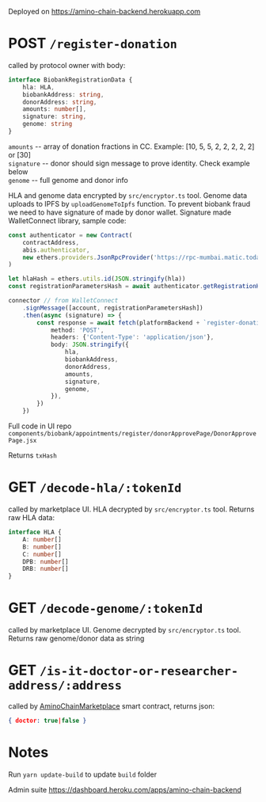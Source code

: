 Deployed on https://amino-chain-backend.herokuapp.com

# POST `/register-donation` 
called by protocol owner with body:

```typescript
interface BiobankRegistrationData {
    hla: HLA,
    biobankAddress: string,
    donorAddress: string,
    amounts: number[],
    signature: string,
    genome: string
}
```
`amounts` -- array of donation fractions in CC. Example: [10, 5, 5, 2, 2, 2, 2, 2] or [30] <br />
`signature` -- donor should sign message to prove identity. Check example below <br />
`genome` -- full genome and donor info

HLA and genome data encrypted by `src/encryptor.ts` tool. Genome data uploads to IPFS by `uploadGenomeToIpfs` function. 
To prevent biobank fraud we need to have signature of made by donor wallet. Signature made WalletConnect library, sample code:

```typescript
const authenticator = new Contract(
    contractAddress,
    abis.authenticator,
    new ethers.providers.JsonRpcProvider('https://rpc-mumbai.matic.today')
)

let hlaHash = ethers.utils.id(JSON.stringify(hla))
const registrationParametersHash = await authenticator.getRegistrationHash(donorAddress, hlaHash)

connector // from WalletConnect
    .signMessage([account, registrationParametersHash])
    .then(async (signature) => {
        const response = await fetch(platformBackend + `register-donation`, {
            method: 'POST',
            headers: {'Content-Type': 'application/json'},
            body: JSON.stringify({
                hla,
                biobankAddress,
                donorAddress,
                amounts,
                signature,
                genome,
            }),
        })
    })
```
Full code in UI repo `components/biobank/appointments/register/donorApprovePage/DonorApprovePage.jsx`

Returns `txHash`


# GET `/decode-hla/:tokenId` 
called by marketplace UI. HLA decrypted by `src/encryptor.ts` tool. Returns raw HLA data:
```typescript
interface HLA {
    A: number[]
    B: number[]
    C: number[]
    DPB: number[]
    DRB: number[]
}
```

# GET `/decode-genome/:tokenId` 
called by marketplace UI. Genome decrypted by `src/encryptor.ts` tool. Returns raw genome/donor data as string

# GET `/is-it-doctor-or-researcher-address/:address` 
called by [AminoChainMarketplace](https://github.com/AminoChain/amino-contracts/blob/master/contracts/AminoChainMarketplace.sol) smart contract, returns json:
```json
{ doctor: true|false }
```

# Notes 

Run `yarn update-build` to update `build` folder

Admin suite https://dashboard.heroku.com/apps/amino-chain-backend